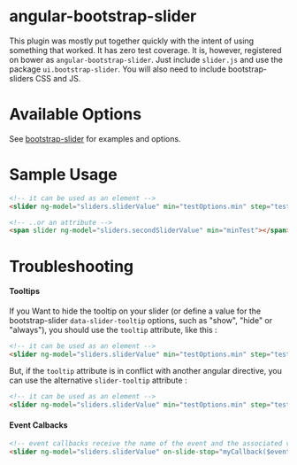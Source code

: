 angular-bootstrap-slider
========================

This plugin was mostly put together quickly with the intent of using something that worked. It has zero test coverage. It is, however, registered on bower as `angular-bootstrap-slider`. Just include `slider.js` and use the package `ui.bootstrap-slider`. You will also need to include bootstrap-sliders CSS and JS.

Available Options
=================
See [bootstrap-slider](https://github.com/seiyria/bootstrap-slider) for examples and options.

Sample Usage
============
```html
<!-- it can be used as an element -->
<slider ng-model="sliders.sliderValue" min="testOptions.min" step="testOptions.step" max="testOptions.max" value="testOptions.value"></slider>

<!-- ..or an attribute -->
<span slider ng-model="sliders.secondSliderValue" min="minTest"></span>
```

Troubleshooting
============
#### Tooltips
If you Want to hide the tooltip on your slider (or define a value for the bootstrap-slider `data-slider-tooltip` options, such as "show", "hide" or "always"), you should use the `tooltip` attribute, like this :
```html
<!-- it can be used as an element -->
<slider ng-model="sliders.sliderValue" min="testOptions.min" step="testOptions.step" max="testOptions.max" value="testOptions.value" tooltip="hide"></slider>
```
But, if the `tooltip` attribute is in conflict with another angular directive, you can use the alternative `slider-tooltip` attribute :
```html
<!-- it can be used as an element -->
<slider ng-model="sliders.sliderValue" min="testOptions.min" step="testOptions.step" max="testOptions.max" value="testOptions.value" slider-tooltip="hide"></slider>
```

#### Event Calbacks
```html
<!-- event callbacks receive the name of the event and the associated value with that event -->
<slider ng-model="sliders.sliderValue" on-slide-stop="myCallback($event,value)"></slider>
```

